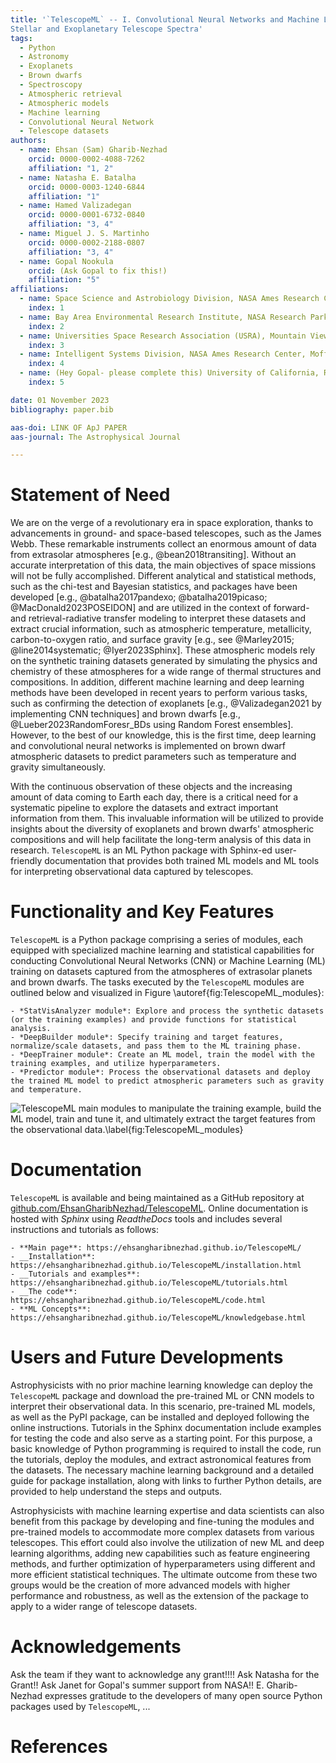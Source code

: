 ```yaml
---
title: '`TelescopeML` -- I. Convolutional Neural Networks and Machine Learning Python Package for Analyzing  
Stellar and Exoplanetary Telescope Spectra'
tags:
  - Python
  - Astronomy
  - Exoplanets
  - Brown dwarfs
  - Spectroscopy
  - Atmospheric retrieval
  - Atmospheric models
  - Machine learning
  - Convolutional Neural Network
  - Telescope datasets
authors:
  - name: Ehsan (Sam) Gharib-Nezhad
    orcid: 0000-0002-4088-7262
    affiliation: "1, 2"
  - name: Natasha E. Batalha
    orcid: 0000-0003-1240-6844 
    affiliation: "1"
  - name: Hamed Valizadegan
    orcid: 0000-0001-6732-0840
    affiliation: "3, 4"
  - name: Miguel J. S. Martinho
    orcid: 0000-0002-2188-0807
    affiliation: "3, 4"
  - name: Gopal Nookula 
    orcid: (Ask Gopal to fix this!)
    affiliation: "5"
affiliations:
  - name: Space Science and Astrobiology Division, NASA Ames Research Center, Moffett Field, CA, 94035 USA
    index: 1
  - name: Bay Area Environmental Research Institute, NASA Research Park, Moffett Field, CA 94035, USA
    index: 2
  - name: Universities Space Research Association (USRA), Mountain View, CA 94043, USA
    index: 3
  - name: Intelligent Systems Division, NASA Ames Research Center, Moffett Field, CA 94035, USA
    index: 4
  - name: (Hey Gopal- please complete this) University of California, Riverside
    index: 5

date: 01 November 2023
bibliography: paper.bib

aas-doi: LINK OF ApJ PAPER
aas-journal: The Astrophysical Journal 

--- 
```


# Statement of Need

We are on the verge of a revolutionary era in space exploration, thanks to advancements in ground- and space-based 
telescopes, such as the James Webb. These remarkable instruments collect an enormous amount of data from extrasolar 
atmospheres [e.g., @bean2018transiting]. Without an accurate interpretation of this data, the main objectives 
of space missions will not be fully accomplished. Different analytical and statistical methods, such as the chi-test and 
Bayesian statistics, and packages have been developed [e.g., @batalha2017pandexo; @batalha2019picaso; @MacDonald2023POSEIDON]
and are utilized in the context of forward- and retrieval-radiative transfer modeling to interpret these datasets and 
extract crucial information, such as atmospheric temperature, metallicity, carbon-to-oxygen ratio, and surface gravity 
[e.g., see @Marley2015; @line2014systematic; @Iyer2023Sphinx]. These atmospheric models rely on the synthetic training 
datasets generated by simulating the physics and chemistry of these atmospheres for a wide range of thermal structures 
and compositions. In addition, different machine learning and deep learning methods have been developed in recent years 
to perform various tasks, such as confirming the detection of exoplanets [e.g., @Valizadegan2021 by implementing CNN 
techniques] and brown dwarfs [e.g., @Lueber2023RandomForesr_BDs using Random Forest ensembles]. However, to the best of
our knowledge, this is the first time, deep learning and convolutional neural networks is implemented on brown dwarf 
atmospheric datasets to predict parameters such as temperature and gravity simultaneously.  

With the continuous observation of these objects and the increasing amount of data coming to Earth each day, there is a 
critical need for a systematic pipeline to explore the datasets and extract important information from them. This 
invaluable information will be utilized to provide insights about the diversity of exoplanets and brown dwarfs' 
atmospheric compositions and will help facilitate the long-term analysis of this data in research. `TelescopeML`
is an ML Python package with Sphinx-ed user-friendly documentation that provides both trained ML models and ML tools 
for interpreting observational data captured by telescopes.






# Functionality and Key Features
`TelescopeML` is a Python package comprising a series of modules, each equipped with specialized machine learning and 
statistical capabilities for conducting Convolutional Neural Networks (CNN) or Machine Learning (ML) training on datasets 
captured from the atmospheres of extrasolar planets and brown dwarfs. The tasks executed by the `TelescopeML` modules are 
outlined below and visualized in Figure \autoref{fig:TelescopeML_modules}:

    - *StatVisAnalyzer module*: Explore and process the synthetic datasets (or the training examples) and provide functions for statistical analysis.
    - *DeepBuilder module*: Specify training and target features, normalize/scale datasets, and pass them to the ML training phase.
    - *DeepTrainer module*: Create an ML model, train the model with the training examples, and utilize hyperparameters.
    - *Predictor module*: Process the observational datasets and deploy the trained ML model to predict atmospheric parameters such as gravity and temperature.

![TelescopeML main modules to manipulate the training example, build the ML model, train and tune it, and ultimately 
extract the target features from the observational data.\label{fig:TelescopeML_modules}](TelescopeML_modules.png)


# Documentation


`TelescopeML` is available and being maintained as a GitHub repository at
[github.com/EhsanGharibNezhad/TelescopeML](https://github.com/EhsanGharibNezhad/TelescopeML). Online 
documentation is hosted with _Sphinx_ using _ReadtheDocs_ tools and includes several instructions and tutorials 
as follows: 

    - **Main page**: https://ehsangharibnezhad.github.io/TelescopeML/
    - __Installation**: https://ehsangharibnezhad.github.io/TelescopeML/installation.html
    - __Tutorials and examples**: https://ehsangharibnezhad.github.io/TelescopeML/tutorials.html
    - __The code**: https://ehsangharibnezhad.github.io/TelescopeML/code.html
    - **ML Concepts**: https://ehsangharibnezhad.github.io/TelescopeML/knowledgebase.html


#  Users  and Future Developments

Astrophysicists with no prior machine learning knowledge can deploy the `TelescopeML` package and download the 
pre-trained ML or CNN models to interpret their observational data. In this scenario, pre-trained ML models, 
as well as the PyPI package, can be installed and deployed following the online instructions. Tutorials in the 
Sphinx documentation include examples for testing the code and also serve as a starting point. For this purpose, 
a basic knowledge of Python programming is required to install the code, run the tutorials, deploy the modules, 
and extract astronomical features from the datasets. The necessary machine learning background and a detailed 
guide for package installation, along with links to further Python details, are provided to help understand 
the steps and outputs.

Astrophysicists with machine learning expertise and data scientists can also benefit from this package by 
developing and fine-tuning the modules and pre-trained models to accommodate more complex datasets from 
various telescopes. This effort could also involve the utilization of new ML and deep learning algorithms, 
adding new capabilities such as feature engineering methods, and further optimization of hyperparameters 
using different and more efficient statistical techniques. The ultimate outcome from these two groups would 
be the creation of more advanced models with higher performance and robustness, as well as the extension of 
the package to apply to a wider range of telescope datasets.



# Acknowledgements
Ask the team if they want to acknowledge any grant!!!! 
Ask Natasha for the Grant!!
Ask Janet for Gopal's summer support from NASA!!
E. Gharib-Nezhad expresses gratitude to the developers of many open source Python packages used by `TelescopeML`, ...

# References
